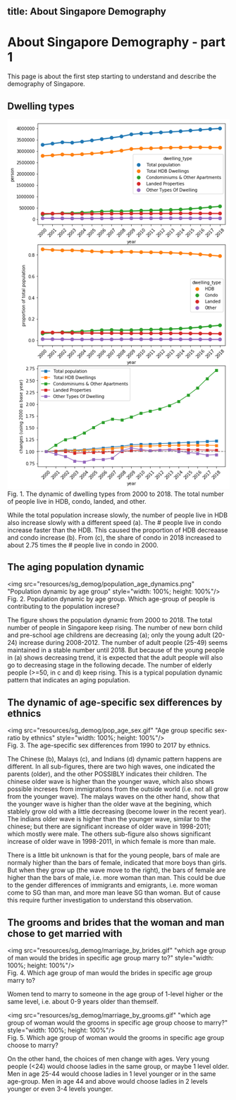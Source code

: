 title: About Singapore Demography
---

# About Singapore Demography - part 1

This page is about the first step starting to understand and describe the demography of Singapore. 

## Dwelling types
![population_dwelling_dynamics](resources/sg_demog/population_dwelling_dynamics.png "Dwelling type changes")  
Fig. 1. The dynamic of dwelling types from 2000 to 2018. The total number of people live in HDB, condo, landed, and other. 

While the total population increase slowly, the number of people live in HDB also increase slowly with a different speed (a). The # people live in condo increase faster than the HDB. This caused the proportion of HDB decreaase and condo increase (b). From (c), the share of condo in 2018 increased to about 2.75 times the # people live in condo in 2000. 


## The aging population dynamic
<img src="resources/sg_demog/population_age_dynamics.png" "Population dynamic by age group" style="width: 100%; height: 100%"/>
Fig. 2. Population dynamic by age group. Which age-group of people is contributing to the population increse?

The figure shows the population dynamic from 2000 to 2018. 
The total number of people in Singapore keep rising. The number of new born child and pre-school age childrens are decreasing (a); only the young adult (20-24) increase during 2008-2012. 
The number of adult people (25-49) seems maintained in a stable number until 2018. But because of the young people in (a) shows decreasing trend, it is expected that the adult people will also go to decreasing stage in the following decade. 
The number of elderly people (>=50, in c and d) keep rising. This is a typical population dynamic pattern that indicates an aging population. 


## The dynamic of age-specific sex differences by ethnics
<img src="resources/sg_demog/pop_age_sex.gif" "Age group specific sex-ratio by ethnics" style="width: 100%; height: 100%"/>  
Fig. 3. The age-specific sex differences from 1990 to 2017 by ethnics. 

The Chinese (b), Malays (c), and Indians (d) dynamic pattern happens are different. 
In all sub-figures, there are two high waves, one indicated the parents (older), and the other POSSIBLY indicates their children. 
The chinese older wave is higher than the younger wave, which also shows possible increses from immigrations from the outside world (i.e. not all grow from the younger wave). 
The malays waves on the other hand, show that the younger wave is higher than the older wave at the begining, which stablely grow old with a little decreasing (become lower in the recent year). 
The indians older wave is higher than the younger wave, similar to the chinese; but there are significant increase of older wave in 1998-2011; which mostly were male. 
The others sub-figure also shows significant increase of older wave in 1998-2011, in which female is more than male. 

There is a little bit unknown is that for the young people, bars of male are normaly higher than the bars of female, indicated that more boys than girls. 
But when they grow up (the wave move to the right), the bars of female are higher than the bars of male, i.e. more woman than man. This could be due to the gender differences of immigrants and emigrants, i.e. more woman come to SG than man, and more man leave SG than woman. But of cause this require further investigation to understand this observation. 

## The grooms and brides that the woman and man chose to get married with
<img src="resources/sg_demog/marriage_by_brides.gif" "which age group of man would the brides in specific age group marry to?" style="width: 100%; height: 100%"/>  
Fig. 4. Which age group of man would the brides in specific age group marry to? 

Women tend to marry to someone in the age group of 1-level higher or the same level, i.e. about 0-9 years older than themself. 


<img src="resources/sg_demog/marriage_by_grooms.gif" "which age group of woman would the grooms in specific age group choose to marry?" style="width: 100%; height: 100%"/>  
Fig. 5. Which age group of woman would the grooms in specific age group choose to marry? 

On the other hand, the choices of men change with ages. Very young people (<24) would choose ladies in the same group, or maybe 1 level older. Men in age 25-44 would choose ladies in 1 level younger or in the same age-group. Men in age 44 and above would choose ladies in  2 levels younger or even 3-4 levels younger. 



